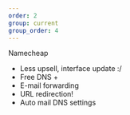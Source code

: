 ```yaml
---
order: 2
group: current
group_order: 4
---
```


Namecheap

* Less upsell, interface update :/
* Free DNS +
* E-mail forwarding
* URL redirection!
* Auto mail DNS settings

